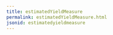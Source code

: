 ```yaml
---
title: estimatedYieldMeasure
permalink: estimatedYieldMeasure.html
jsonid: estimatedyieldmeasure
---
```

